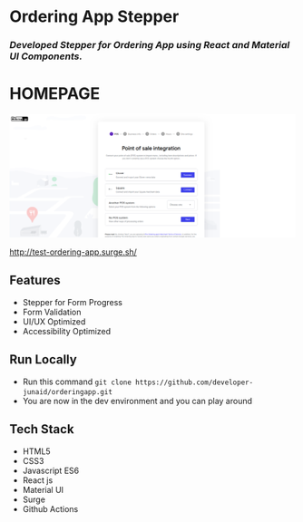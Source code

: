 # Ordering App Stepper

### *Developed Stepper for Ordering App using React and Material UI Components.*


# HOMEPAGE
<img src='/images/ordering.png'/>


http://test-ordering-app.surge.sh/

## Features

- Stepper for Form Progress
- Form Validation
- UI/UX Optimized
- Accessibility Optimized

## Run Locally 

- Run this command `git clone https://github.com/developer-junaid/orderingapp.git`
- You are now in the dev environment and you can play around 

## Tech Stack

- HTML5
- CSS3
- Javascript ES6
- React js
- Material UI
- Surge
- Github Actions
